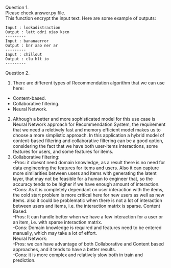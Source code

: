 Question 1.  
Please check answer.py file.  
This function encrypt the input text. Here are some example of outputs:

```
Input : lookadistraction
Output : latt odri oiao kscn
---------
Input : bananaerror
Output : bnr aao ner ar
---------
Input : chillout
Output : clu hlt io
---------
```

Question 2.  
1. There are different types of Recommendation algorithm that we can use here:  
- Content-based.  
- Collaborative filtering.  
- Neural Network.    
2. Although a better and more sophisticated model for this use case is Neural Network approach for Recommendation System, the requirement that we need a reletively fast and memory efficient model makes us to choose a more simplistic approach. In this application a hybrid model of content-based filtering and collaborative filtering can be a good option, considering the fact that we have both user-items interactions, some features for users, and some features for items.  
3. Collaborative filtering:   
  -Pros:   it doesnt need domain knowledge, as a result there is no need for data engineering the features for items and users. Also it can capture more similarities between users and items with generating the latent layer, that may not be feasible for a human to engineer that, so the accuracy tends to be higher if we have enough amount of interaction.   
  -Cons:   As it is completely dependant on user interaction with the items, the cold start problem is more critical here for new users as well as new items. also it could be problematic when there is not a lot of interaction between users and items, i.e. the interaction matrix is sparse.
  Content Based:  
  -Pros:   It can handle better when we have a few interaction for a user or an item, i.e. with sparse interaction matrix.    
  -Cons:   Domain knowledge is required and features need to be entered manually, which may take a lot of effort.   
  Neural Network:  
  -Pros: we can have advantage of both Collaborative and Content based approaches, and it tends to have a better results.   
  -Cons: it is more complex and relatively slow both in train and prediction.
   
